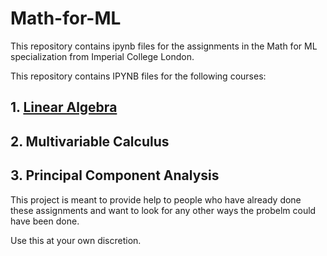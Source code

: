 # Math-for-ML

This repository contains ipynb files for the assignments in the Math for ML specialization from Imperial College London.

This repository contains IPYNB files for the following courses:

## 1. [Linear Algebra](https://github.com/arthtyagi/Math-for-ML/tree/master/Linear%20Algebra) 
## 2. Multivariable Calculus
## 3. Principal Component Analysis

This project is meant to provide help to people who have already done these assignments and want to look for any other ways the probelm could have been done.

Use this at your own discretion.
